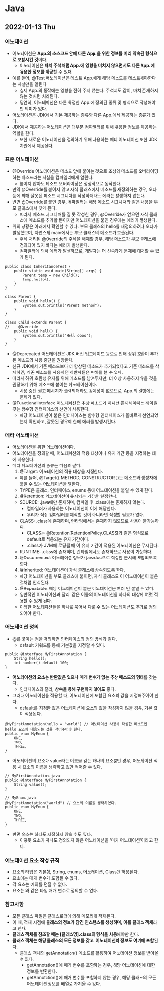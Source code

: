 # Java
## 2022-01-13 Thu

### 어노테이션
* 어노테이션은 **App.의 소스코드 안에 다른 App.을 위한 정보를 미리 약속된 형식으로 포함시킨 것**이다.
  * 어노테이션은 **마치 주석처럼 App.에 영향을 미치지 않으면서도 다른 App.에 유용한 정보를 제공**할 수 있다.
* 예를 들어, @Test 어노테이션은 테스트 App.에게 해당 메소드를 테스트해야한다는 사실만을 알린다.
  * 실제 App.의 동작에는 영향을 전혀 주지 않는다. 주석과도 같이, 마치 존재하지 않는 것처럼 처리된다.
  * 당연히, 어노테이션은 다른 특정한 App.에 정의된 종류 및 형식으로 작성해야만 의미가 있다.
* 어노테이션은 JDK에서 기본 제공하는 종류와 다른 App.에서 제공하는 종류가 있다.
* JDK에서 제공하는 어노테이션은 대부분 컴파일러를 위해 유용한 정보를 제공하는 역할을 한다.
  * 또한 새로운 어노테이션을 정의하기 위해 사용하는 메타 어노테이션 또한 JDK 차원에서 제공된다.

### 표준 어노테이션
* @Override 어노테이션은 메소드 앞에 붙이는 것으로 조상의 메소드를 오버라이딩하는 메소드라는 사실을 컴파일러에게 알린다.
  * 붙이지 않아도 메소드 오버라이딩은 정상적으로 동작한다.
* 만약 @Override를 붙이지 않고 자식 클래스에서 메소드를 재정의하는 경우, 오타 등에 의해 잘못된 메소드 시그니쳐를 작성하더라도 에러는 발생하지 않는다.
* 반면 @Override를 붙인 경우, 컴파일러는 해당 메소드 시그니쳐와 같은 내용을 부모 클래스에서 찾게 된다.
  * 따라서 메소드 시그니쳐를 잘 못 작성한 경우, @Override가 없으면 자식 클래스에 메소드를 추가할 뿐이지만 어노테이션을 붙인 경우에는 에러가 발생한다.
* 위의 상황은 아래에서 확인할 수 있다. 부모 클래스의 hello를 재정의하려다 오타가 발생했으며, 자연스레 main에서는 부모 클래스의 메소드가 호출된다.
  * 주석 처리된 @Override의 주석을 해제할 경우, 해당 메소드가 부모 클래스에 정의되어 있지 않다는 에러가 발생한다.
  * 컴파일러에 의해 에러가 발생하므로, 개발자는 더 신속하게 문제에 대처할 수 있게 된다.
```
public class InheritanceTest {
    public static void main(String[] args) {
        Parent temp = new Child();
        temp.hello();
    }
}

class Parent {
    public void hello() {
        System.out.println("Parent method");
    }
}

class Child extends Parent {
//    @Override
    public void hell() {
        System.out.println("Hell oooo");
    }
}
```
* @Deprecated 어노테이션은 JDK 버전 업그레이드 등으로 인해 상위 호환이 추가된 메소드의 사용 중단을 권장한다.
* 신규 JDK에서 기존 메소드보다 더 향상된 메소드가 추가되었다고 기존 메소드를 삭제하면, 기존 메소드를 사용하던 개발자들은 피해를 볼 수 있다.
* 따라서 하위 호환성 유지를 위해 메소드를 남겨두지만, 더 이상 사용하지 않을 것을 권장하기 위해 메소드에 붙이는 어노테이션이다.
  * 사용 중단 권고 메시지가 출력되더라도 강제성이 없으므로, App.의 실행에는 문제가 없다.
* @FunctionalInterface 어노테이션은 추상 메소드가 하나만 존재해야하는 제약을 갖는 함수형 인터페이스의 선언에 사용한다.
  * 해당 어노테이션이 붙은 인터페이스는 함수형 인터페이스가 올바르게 선언되었는지 확인하고, 잘못된 경우에 한해 에러를 발생시킨다.

### 메타 어노테이션
* 어노테이션을 위한 어노테이션이다.
* 어노테이션을 정의할 때, 어노테이션의 적용 대상이나 유지 기간 등을 지정하는 데에 사용한다.
* 메타 어노테이션의 종류는 다음과 같다.
  1. @Target: 어노테이션의 적용 대상을 지정한다. 
    * 예를 들어, @Target({ METHOD, CONSTRUCTOR })는 메소드와 생성자에 붙일 수 있는 어노테이션을 말한다.
    * TYPE은 클래스, 인터페이스, enums 등에 어노테이션을 붙일 수 있게 한다.
  2. @Retention: 어노테이션이 유지되는 기간을 설정한다.
    * SOURCE: .java에만 존재하며, 컴파일 후 .class에는 존재하지 않는다.
      * 컴파일러가 사용하는 어노테이션이 이에 해당한다.
      * 우리가 직접 컴파일러를 제작할 것이 아니라면 작성할 필요가 없다.
    * CLASS: .class에 존재하며, 런타임에서는 존재하지 않으므로 사용이 불가능하다.
      * CLASS는 @Retention(RetentionPolicy.CLASS)와 같은 형식으로 default로 적용되는 유지 기간이다.
      * .class가 JVM에 로딩될 때 이 유지 기간이 적용된 어노테이션은 무시된다.
    * RUNTIME: .class에 존재하며, 런타임에서도 존재하므로 사용이 가능하다.
  3. @Documented: 어노테이션 정보가 javadoc으로 작성한 문서에 포함되도록 한다.
  4. @Inherited: 어노테이션이 자식 클래스에 상속되도록 한다.
    * 해당 어노테이션을 부모 클래스에 붙이면, 자식 클래스도 이 어노테이션이 붙은 것처럼 인식된다. 
  5. @Repeatable: 해당 어노테이션이 붙은 어노테이션은 여러 번 붙일 수 있다.
    * 일반적인 어노테이션과 달리, 같은 이름의 어노테이션을 하나의 대상에 여럿 적용할 수 있게 된다.
    * 이러한 어노테이션들을 하나로 묶어서 다룰 수 있는 어노테이션도 추가로 정의되어야 한다.

### 어노테이션 정의
* @를 붙이는 점을 제외하면 인터페이스의 정의 방식과 같다.
  * default 키워드를 통해 기본값을 지정할 수 있다. 
```
public @interface MyFirstAnnotation {
    String hello();
    int number() default 100;
}
```
* **어노테이션의 요소는 반환값은 있으나 매개 변수가 없는 추상 메소드의 형태**를 갖는다.
  * 인터페이스와 달리, **상속을 통해 구현하지 않아도** 좋다.
* 그러나 어노테이션을 적용할 때, 어노테이션에 포함된 요소의 값을 지정해주어야 한다.
  * default를 지정한 값은 어노테이션에 요소의 값을 작성하지 않을 경우, 기본 값이 적용된다.
```
@MyFirstAnnotation(hello = "world") // 어노테이션 사용시 작성한 메소드인 hello 요소에 대응되는 값을 적어주어야 한다.
public enum MyEnum {
    ONE,
    TWO,
    THREE,
}
```
* 어노테이션의 요소가 value라는 이름을 갖는 하나의 요소뿐인 경우, 어노테이션 적용 시 요소의 이름을 생략하고 값만 적어줄 수 있다.
```
// MyFirstAnnotation.java
public @interface MyFirstAnnotation {
    String value();
}

// MyEnum.java
@MyFirstAnnotation("world") // 요소의 이름을 생략하였다.
public enum MyEnum {
    ONE,
    TWO,
    THREE,
}
```
* 반면 요소는 하나도 지정하지 않을 수도 있다.
  * 이렇듯 요소가 하나도 정의되지 않은 어노테이션을 '마커 어노테이션'이라고 한다.

### 어노테이션 요소 작성 규칙
* 요소의 타입은 기본형, String, enums, 어노테이션, Class만 허용된다.
* 요소에는 매개 변수가 포함될 수 없다.
* 각 요소는 예외를 던질 수 없다.
* 요소는 <T>와 같은 타입 매개 변수로 정의할 수 없다.

### 참고사항
* 모든 클래스 파일은 클래스로더에 의해 메모리에 적재된다.
* 이 때, 적재 시점에 **클래스의 정보가 담긴 인스턴스를 생성하며, 이를 클래스 객체**라고 한다.
* **클래스 객체를 참조할 때는 [클래스명].class의 형식을 사용**해야만 한다.
* **클래스 객체는 해당 클래스의 모든 정보를 갖고, 어노테이션의 정보도 여기에 포함**된다.
  * 클래스 객체의 getAnnotation() 메소드를 활용하여 어노테이션 정보를 받아올 수 있다.
    * getAnnotation()에 매개 변수를 포함하는 경우, 해당 어노테이션에 대한 정보를 반환한다.
    * getAnnotation()에 매개 변수를 포함하지 않는 경우, 해당 클래스의 모든 어노테이션 정보를 배열로 가져올 수 있다.
